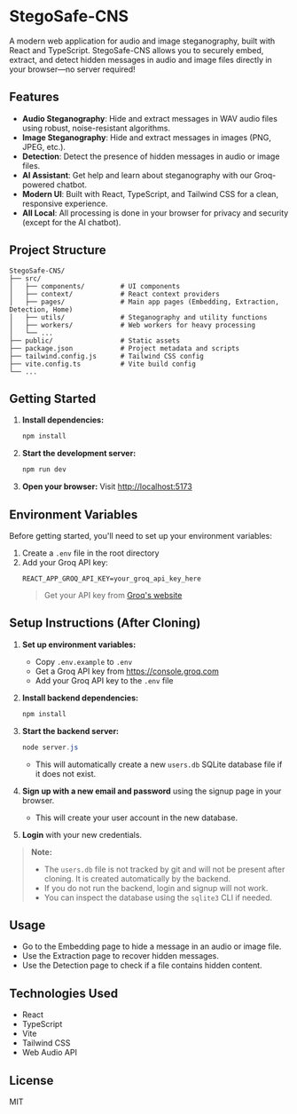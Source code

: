 # StegoSafe-CNS

A modern web application for audio and image steganography, built with React and TypeScript. StegoSafe-CNS allows you to securely embed, extract, and detect hidden messages in audio and image files directly in your browser—no server required!

## Features
- **Audio Steganography**: Hide and extract messages in WAV audio files using robust, noise-resistant algorithms.
- **Image Steganography**: Hide and extract messages in images (PNG, JPEG, etc.).
- **Detection**: Detect the presence of hidden messages in audio or image files.
- **AI Assistant**: Get help and learn about steganography with our Groq-powered chatbot.
- **Modern UI**: Built with React, TypeScript, and Tailwind CSS for a clean, responsive experience.
- **All Local**: All processing is done in your browser for privacy and security (except for the AI chatbot).

## Project Structure
```
StegoSafe-CNS/
├── src/
│   ├── components/         # UI components
│   ├── context/            # React context providers
│   ├── pages/              # Main app pages (Embedding, Extraction, Detection, Home)
│   ├── utils/              # Steganography and utility functions
│   ├── workers/            # Web workers for heavy processing
│   └── ...
├── public/                 # Static assets
├── package.json            # Project metadata and scripts
├── tailwind.config.js      # Tailwind CSS config
├── vite.config.ts          # Vite build config
└── ...
```

## Getting Started

1. **Install dependencies:**
   ```sh
   npm install
   ```
2. **Start the development server:**
   ```sh
   npm run dev
   ```
3. **Open your browser:**
   Visit [http://localhost:5173](http://localhost:5173)

## Environment Variables

Before getting started, you'll need to set up your environment variables:

1. Create a `.env` file in the root directory
2. Add your Groq API key:
   ```
   REACT_APP_GROQ_API_KEY=your_groq_api_key_here
   ```
   > Get your API key from [Groq's website](https://groq.com)

## Setup Instructions (After Cloning)

1. **Set up environment variables:**
   - Copy `.env.example` to `.env`
   - Get a Groq API key from https://console.groq.com
   - Add your Groq API key to the `.env` file

2. **Install backend dependencies:**
   ```powershell
   npm install
   ```
2. **Start the backend server:**
   ```powershell
   node server.js
   ```
   - This will automatically create a new `users.db` SQLite database file if it does not exist.
3. **Sign up with a new email and password** using the signup page in your browser.
   - This will create your user account in the new database.
4. **Login** with your new credentials.

> **Note:**
> - The `users.db` file is not tracked by git and will not be present after cloning. It is created automatically by the backend.
> - If you do not run the backend, login and signup will not work.
> - You can inspect the database using the `sqlite3` CLI if needed.

## Usage
- Go to the Embedding page to hide a message in an audio or image file.
- Use the Extraction page to recover hidden messages.
- Use the Detection page to check if a file contains hidden content.

## Technologies Used
- React
- TypeScript
- Vite
- Tailwind CSS
- Web Audio API

## License
MIT
